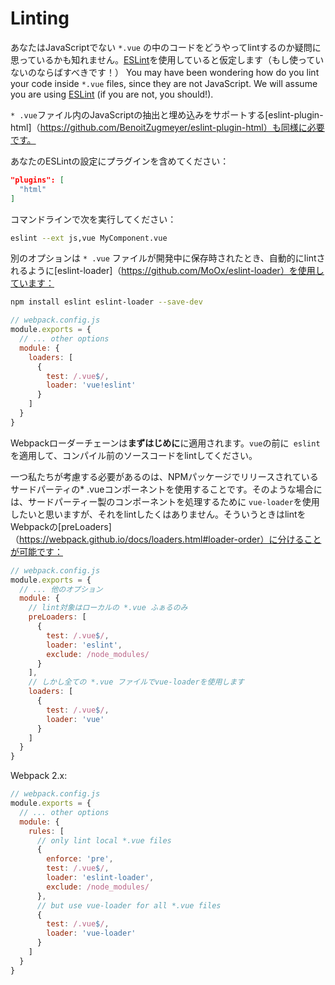 # Linting

あなたはJavaScriptでない `*.vue` の中のコードをどうやってlintするのか疑問に思っているかも知れません。[ESLint](http://eslint.org/)を使用していると仮定します（もし使っていないのならばすべきです！）
You may have been wondering how do you lint your code inside `*.vue` files, since they are not JavaScript. We will assume you are using [ESLint](http://eslint.org/) (if you are not, you should!).

`* .vue`ファイル内のJavaScriptの抽出と埋め込みをサポートする[eslint-plugin-html]（https://github.com/BenoitZugmeyer/eslint-plugin-html）も同様に必要です。

あなたのESLintの設定にプラグインを含めてください：

``` json
"plugins": [
  "html"
]
```

コマンドラインで次を実行してください：

``` bash
eslint --ext js,vue MyComponent.vue
```

別のオプションは `* .vue` ファイルが開発中に保存時されたとき、自動的にlintされるように[eslint-loader]（https://github.com/MoOx/eslint-loader）を使用しています：

``` bash
npm install eslint eslint-loader --save-dev
```

``` js
// webpack.config.js
module.exports = {
  // ... other options
  module: {
    loaders: [
      {
        test: /.vue$/,
        loader: 'vue!eslint'
      }
    ]
  }
}
```
Webpackローダーチェーンは**まずはじめに**に適用されます。`vue`の前に` eslint`を適用して、コンパイル前のソースコードをlintしてください。

一つ私たちが考慮する必要があるのは、NPMパッケージでリリースされているサードパーティの* .vueコンポーネントを使用することです。そのような場合には、サードパーティー製のコンポーネントを処理するために `vue-loader`を使用したいと思いますが、それをlintしたくはありません。そういうときはlintをWebpackの[preLoaders]（https://webpack.github.io/docs/loaders.html#loader-order）に分けることが可能です：

``` js
// webpack.config.js
module.exports = {
  // ... 他のオプション
  module: {
    // lint対象はローカルの *.vue ふぁるのみ
    preLoaders: [
      {
        test: /.vue$/,
        loader: 'eslint',
        exclude: /node_modules/
      }
    ],
    // しかし全ての *.vue ファイルでvue-loaderを使用します
    loaders: [
      {
        test: /.vue$/,
        loader: 'vue'
      }
    ]
  }
}
```

Webpack 2.x:

``` js
// webpack.config.js
module.exports = {
  // ... other options
  module: {
    rules: [
      // only lint local *.vue files
      {
        enforce: 'pre',
        test: /.vue$/,
        loader: 'eslint-loader',
        exclude: /node_modules/
      },
      // but use vue-loader for all *.vue files
      {
        test: /.vue$/,
        loader: 'vue-loader'
      }
    ]
  }
}
```
